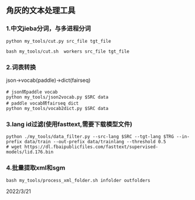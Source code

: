 ## 角灰的文本处理工具

### 1.中文jieba**分词**，与多进程分词

```shell
python my_tools/cut.py src_file tgt_file

bash my_tools/cut.sh  workers src_file tgt_file
```

### 2.**词表转换**

json->vocab(paddle)->dict(fairseq)

```shell
# json转paddle vocab
python my_tools/json2vocab.py $SRC data
# paddle vocab转fairseq dict
python my_tools/vocab2dict.py $SRC data
```

### 3.**lang id过滤**(使用fasttext,需要下载模型文件)

```shell
python ./my_tools/data_filter.py --src-lang $SRC --tgt-lang $TRG --in-prefix data/train --out-prefix data/trainlang --threshold 0.5
# wget https://dl.fbaipublicfiles.com/fasttext/supervised-models/lid.176.bin
```

### 4.批量**提取xml**和sgm

```shell
bash my_tools/process_xml_folder.sh infolder outfolders
```

2022/3/21

